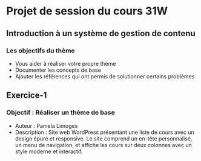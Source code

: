 # Projet de session du cours 31W

## Introduction à un système de gestion de contenu

### Les objectifs du thème
- Vous aider à réaliser votre propre thème
- Documenter les concepts de base
- Ajouter les références qui ont permis de solutionner certains problèmes

## Exercice-1

### Objectif : Réaliser un thème de base 
- Auteur : Pamela Limoges
- Description : Site web WordPress présentant une liste de cours avec un design épuré et responsive. Le site comprend un en-tête personnalisé, un menu de navigation, et affiche les cours sur deux colonnes avec un style moderne et interactif.
